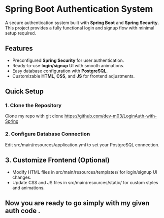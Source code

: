 # Spring Boot Authentication System

A secure authentication system built with **Spring Boot** and **Spring Security**.  
This project provides a fully functional login and signup flow with minimal setup required.

## Features

- Preconfigured **Spring Security** for user authentication.
- Ready-to-use **login/signup** UI with smooth animations.
- Easy database configuration with **PostgreSQL**.
- Customizable **HTML**, **CSS**, and **JS** for frontend adjustments.

## Quick Setup

### 1. Clone the Repository  
Clone my repo with git clone https://github.com/dev-m03/LoginAuth-with-Spring
### 2. Configure Database Connection  
Edit src/main/resources/application.yml to set your PostgreSQL connection.  
## 3. Customize Frontend (Optional)  
- Modify HTML files in src/main/resources/templates/ for login/signup UI changes.
- Update CSS and JS files in src/main/resources/static/ for custom styles and animations.  

## Now you are ready to go simply with my given auth code .

